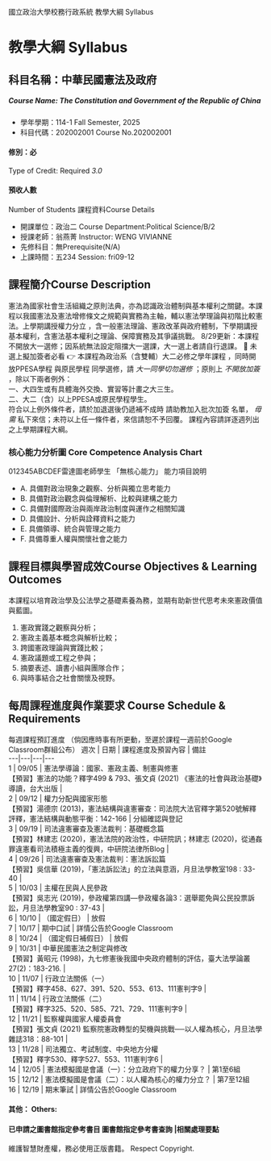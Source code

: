 國立政治大學校務行政系統 教學大綱 Syllabus
# 教學大綱 Syllabus
##  科目名稱：中華民國憲法及政府 
#####  Course Name: The Constitution and Government of the Republic of China
  * 學年學期：114-1 Fall Semester, 2025 
  * 科目代碼：202002001 Course No.202002001
#### 修別：必
Type of Credit: Required 
_3.0_
#### 預收人數
Number of Students
課程資料Course Details
  * 開課單位：政治二 Course Department:Political Science/B/2 
  * 授課老師：翁燕菁 Instructor: WENG VIVIANNE 
  * 先修科目：無Prerequisite(N/A)
  * 上課時間：五234 Session: fri09-12
##  課程簡介Course Description
憲法為國家社會生活組織之原則法典，亦為認識政治體制與基本權利之關鍵。本課程以我國憲法及憲法增修條文之規範與實務為主軸，輔以憲法學理論與初階比較憲法。上學期講授權力分立 ，含一般憲法理論、憲政改革與政府體制，下學期講授基本權利，含憲法基本權利之理論、保障實務及其爭議挑戰。
8/29更新：本課程不開放大一選修；因系統無法設定阻擋大一選課，大一選上者請自行退課。
🚨 未選上擬加簽者必看 👉 本課程為政治系（含雙輔）大二必修之學年課程 ，同時開放PPESA學程 與原民學程 同學選修，請 _大一同學切勿選修_ ；原則上 _不開放加簽_ ，除以下兩者例外：  
一、大四生或有具體海外交換、實習等計畫之大三生。  
二、大二（含）以上PPESA或原民學程學生。  
符合以上例外條件者，請於加退選後仍遞補不成時 請助教加入批次加簽 名單， _毋需_ 私下來信；未符以上任一條件者，來信請恕不予回覆。
課程內容請詳逐週列出之上學期課程大綱。
###  核心能力分析圖 Core Competence Analysis Chart
012345ABCDEF雷達圖老師學生
「無核心能力」 
能力項目說明
  * A. 具備對政治現象之觀察、分析與獨立思考能力
  * B. 具備對政治觀念與倫理解析、比較與建構之能力
  * C. 具備對國際政治與兩岸政治制度與運作之相關知識
  * D. 具備設計、分析與詮釋資料之能力
  * E. 具備領導、統合與管理之能力
  * F. 具備尊重人權與關懷社會之能力
##  課程目標與學習成效Course Objectives & Learning Outcomes 
本課程以培育政治學及公法學之基礎素養為務，並期有助新世代思考未來憲政價值與藍圖。
  1. 憲政實踐之觀察與分析；
  2. 憲政主義基本概念與解析比較；
  3. 跨國憲政理論與實踐比較；
  4. 憲政議題或工程之參與；
  5. 摘要表述、讀書小組與團隊合作；
  6. 與時事結合之社會關懷及視野。
##  每周課程進度與作業要求 Course Schedule & Requirements
每週課程預訂進度 （倘因應時事有所更動，至遲於課程一週前於Google Classroom群組公布）
週次 | 日期 | 課程進度及預習內容 | 備註  
---|---|---|---  
1 | 09/05 | 憲法學導論：國家、憲政主義、制憲與修憲  
【預習】憲法的功能？釋字499 & 793、張文貞 (2021) 《憲法的社會與政治基礎》導讀，台大出版 |   
2 | 09/12 | 權力分配與國家形態  
【預習】湯德宗 (2013)，憲法結構與違憲審查：司法院大法官釋字第520號解釋評釋，憲法結構與動態平衡：142-166 | 分組確認與登記  
3 | 09/19 |  司法違憲審查及憲法裁判：基礎概念篇  
【預習】林建志 (2020)，憲法法院的政治性，中研院訊；林建志 (2020)，從通姦罪違憲看司法積極主義的復興，中研院法律所Blog |   
4 | 09/26 |  司法違憲審查及憲法裁判：憲法訴訟篇  
【預習】吳信華 (2019)，「憲法訴訟法」的立法與意涵，月旦法學教室198 : 33-40 |   
5 | 10/03 | 主權在民與人民參政  
【預習】吳志光 (2019)，參政權第四講—參政權各論3：選舉罷免與公民投票訴訟，月旦法學教室90 : 37-43 |   
6 | 10/10 | （國定假日） | 放假  
7 | 10/17 | 期中口試 | 詳情公告於Google Classroom  
8 | 10/24 | （國定假日補假日） | 放假  
9 | 10/31 | 中華民國憲法之制定與修改  
【預習】黃昭元 (1998)，九七修憲後我國中央政府體制的評估，臺大法學論叢27(2)：183-216. |   
10 | 11/07 | 行政立法關係（一）  
【預習】釋字458、627、391、520、553、613、111憲判字9 |   
11 | 11/14 | 行政立法關係（二）  
【預習】釋字325、520、585、721、729、111憲判字9 |   
12 | 11/21 | 監察權與國家人權委員會  
【預習】張文貞 (2021) 監察院憲政轉型的契機與挑戰──以人權為核心，月旦法學雜誌318：88-101 |   
13 | 11/28 | 司法獨立、考試制度、中央地方分權  
【預習】釋字530、釋字527、553、111憲判字6 |   
14 | 12/05 | 憲法模擬國是會議（一）：分立政府下的權力分享？ | 第1至6組   
15 | 12/12 | 憲法模擬國是會議（二）：以人權為核心的權力分立？ | 第7至12組  
16 | 12/19 | 期末筆試 | 詳情公告於Google Classroom  
####  其他： Others:
####  已申請之圖書館指定參考書目  圖書館指定參考書查詢 |相關處理要點
維護智慧財產權，務必使用正版書籍。 Respect Copyright.